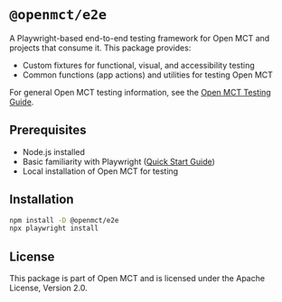 # `@openmct/e2e`

A Playwright-based end-to-end testing framework for Open MCT and projects that consume it. This package provides:

- Custom fixtures for functional, visual, and accessibility testing
- Common functions (app actions) and utilities for testing Open MCT

For general Open MCT testing information, see the [Open MCT Testing Guide](https://github.com/nasa/openmct/blob/master/TESTING.md#e2e-performance-and-visual-testing).

## Prerequisites

- Node.js installed
- Basic familiarity with Playwright ([Quick Start Guide](https://playwright.dev/docs/next/intro))
- Local installation of Open MCT for testing

## Installation

```bash
npm install -D @openmct/e2e
npx playwright install
```

## License

This package is part of Open MCT and is licensed under the Apache License, Version 2.0.
